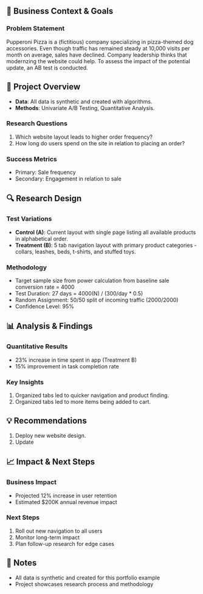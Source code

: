
## 🎯 Business Context & Goals
### Problem Statement
Pupperoni Pizza is a (fictitious) company specializing in pizza-themed dog accessories. 
Even though traffic has remained steady at 10,000 visits per month on average, sales have declined.
Company leadership thinks that modernzing the website could help.
To assess the impact of the potential update, an AB test is conducted.

## 📌 Project Overview
- **Data**: All data is synthetic and created with algorithms.
- **Methods**: Univariate A/B Testing, Quantitative Analysis.

### Research Questions
1. Which website layout leads to higher order frequency?
2. How long do users spend on the site in relation to placing an order?

### Success Metrics
- Primary: Sale frequency
- Secondary: Engagement in relation to sale

## 🔍 Research Design
### Test Variations
- **Control (A)**: Current layout with single page listing all available products in alphabetical order.
- **Treatment (B)**: 5 tab navigation layout with primary product categories - collars, leashes, beds, t-shirts, and stuffed toys.

### Methodology
- Target sample size from power calculation from baseline sale conversion rate = 4000
- Test Duration: 27 days = 4000(N) / (300/day * 0.5)
- Random Assignment: 50/50 split of incoming traffic (2000/2000)
- Confidence Level: 95%

## 📊 Analysis & Findings
### Quantitative Results
- 23% increase in time spent in app (Treatment B)
- 15% improvement in task completion rate

### Key Insights
1. Organized tabs led to quicker navigation and product finding.
2. Organized tabs led to more items being added to cart.

## 💡 Recommendations
1. Deploy new website design.
2. Update 

## 📈 Impact & Next Steps
### Business Impact
- Projected 12% increase in user retention
- Estimated $200K annual revenue impact

### Next Steps
1. Roll out new navigation to all users
2. Monitor long-term impact
3. Plan follow-up research for edge cases

## 📝 Notes
- All data is synthetic and created for this portfolio example
- Project showcases research process and methodology 
